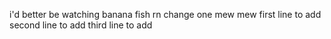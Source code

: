 i'd better be watching banana fish rn
change one
mew mew
first line to add
second line to add
third line to add
